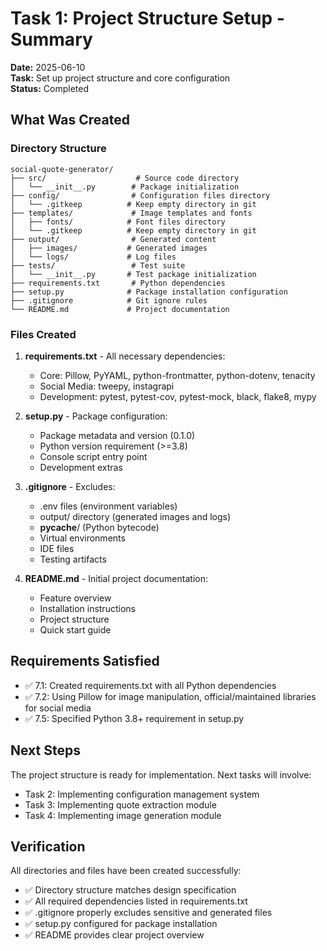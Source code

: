 # Task 1: Project Structure Setup - Summary

**Date:** 2025-06-10  
**Task:** Set up project structure and core configuration  
**Status:** Completed

## What Was Created

### Directory Structure
```
social-quote-generator/
├── src/                    # Source code directory
│   └── __init__.py        # Package initialization
├── config/                # Configuration files directory
│   └── .gitkeep          # Keep empty directory in git
├── templates/             # Image templates and fonts
│   ├── fonts/            # Font files directory
│   └── .gitkeep          # Keep empty directory in git
├── output/                # Generated content
│   ├── images/           # Generated images
│   └── logs/             # Log files
├── tests/                 # Test suite
│   └── __init__.py       # Test package initialization
├── requirements.txt       # Python dependencies
├── setup.py              # Package installation configuration
├── .gitignore            # Git ignore rules
└── README.md             # Project documentation
```

### Files Created

1. **requirements.txt** - All necessary dependencies:
   - Core: Pillow, PyYAML, python-frontmatter, python-dotenv, tenacity
   - Social Media: tweepy, instagrapi
   - Development: pytest, pytest-cov, pytest-mock, black, flake8, mypy

2. **setup.py** - Package configuration:
   - Package metadata and version (0.1.0)
   - Python version requirement (>=3.8)
   - Console script entry point
   - Development extras

3. **.gitignore** - Excludes:
   - .env files (environment variables)
   - output/ directory (generated images and logs)
   - __pycache__/ (Python bytecode)
   - Virtual environments
   - IDE files
   - Testing artifacts

4. **README.md** - Initial project documentation:
   - Feature overview
   - Installation instructions
   - Project structure
   - Quick start guide

## Requirements Satisfied

- ✅ 7.1: Created requirements.txt with all Python dependencies
- ✅ 7.2: Using Pillow for image manipulation, official/maintained libraries for social media
- ✅ 7.5: Specified Python 3.8+ requirement in setup.py

## Next Steps

The project structure is ready for implementation. Next tasks will involve:
- Task 2: Implementing configuration management system
- Task 3: Implementing quote extraction module
- Task 4: Implementing image generation module

## Verification

All directories and files have been created successfully:
- ✅ Directory structure matches design specification
- ✅ All required dependencies listed in requirements.txt
- ✅ .gitignore properly excludes sensitive and generated files
- ✅ setup.py configured for package installation
- ✅ README provides clear project overview
